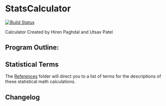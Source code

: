 # StatsCalculator
[![Build Status](https://travis-ci.com/hpaghdal/StatsCalculator.svg?branch=master)](https://travis-ci.com/hpaghdal/StatsCalculator)

Calculator Created by Hiren Paghdal and Utsav Patel

## Program Outline: 



 ## Statistical Terms
  
  The [References]() folder will direct you to a list of terms for the descriptions of these statistical math calculations.


## Changelog


